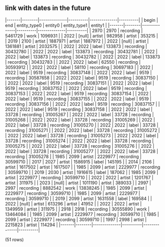 ## link with dates in the future

|-------|--------|--------------|----------|--------------|----------|
| begin |  end   | entity_type0 | entity0  | entity_type1 | entity1  |
|-------|--------|--------------|----------|--------------|----------|
|  2970 |   2970 | recording    |  5461729 | work         |  1096931 |
|  2022 | [null] | artist       |   982958 | artist       |   353215 |
|  2019 |   2100 | artist       |  1887971 | artist       |  1887972 |
|  2022 | [null] | artist       |  1361881 | artist       |  2032575 |
|  2022 |   2022 | label        |   133873 | recording    | 30432780 |
|  2022 |   2022 | label        |   133873 | recording    | 30432781 |
|  2022 |   2022 | label        |   133873 | recording    | 30432782 |
|  2022 |   2022 | label        |   133873 | recording    | 30432783 |
|  2022 |   2022 | label        |    62550 | recording    | 30593912 |
|  2022 |   2022 | label        |    58110 | recording    | 30697183 |
|  2022 |   2022 | label        |     9519 | recording    | 30837148 |
|  2022 |   2022 | label        |     9519 | recording    | 30587658 |
|  2022 |   2022 | label        |     9519 | recording    | 30837150 |
|  2022 |   2022 | label        |     9519 | recording    | 30837151 |
|  2022 |   2022 | label        |     9519 | recording    | 30837152 |
|  2022 |   2022 | label        |     9519 | recording    | 30837153 |
|  2022 |   2022 | label        |     9519 | recording    | 30837154 |
|  2022 |   2022 | label        |     9519 | recording    | 30837155 |
|  2022 |   2022 | label        |     9519 | recording    | 30837156 |
|  2022 |   2022 | label        |     9519 | recording    | 30837157 |
|  2022 |   2022 | label        |     9519 | recording    | 30837158 |
|  2022 |   2022 | label        |    33728 | recording    | 31005267 |
|  2022 |   2022 | label        |    33728 | recording    | 31005268 |
|  2022 |   2022 | label        |    33728 | recording    | 31005269 |
|  2022 |   2022 | label        |    33728 | recording    | 31005270 |
|  2022 |   2022 | label        |    33728 | recording    | 31005271 |
|  2022 |   2022 | label        |    33728 | recording    | 31005272 |
|  2022 |   2022 | label        |    33728 | recording    | 31005273 |
|  2022 |   2022 | label        |    33728 | recording    | 31005274 |
|  2022 |   2022 | label        |    33728 | recording    | 31005275 |
|  2022 |   2022 | label        |    33728 | recording    | 31005276 |
|  2022 |   2022 | label        |    33728 | recording    | 31005277 |
|  2022 |   2022 | label        |    33728 | recording    | 31005278 |
|  1985 |   2099 | artist       |  2229977 | recording    | 30599710 |
|  2017 |   2027 | artist       |  1586915 | label        |   145195 |
|  2014 |   2106 | artist       |  1617502 | artist       |  1617507 |
|  1985 |   2099 | artist       |  2229977 | recording    | 30599710 |
|  2019 |   2030 | artist       |  1916615 | label        |   187062 |
|  1985 |   2099 | artist       |  2229977 | recording    | 30599710 |
|  2022 |   2022 | artist       |  1201767 | artist       |   311975 |
|  2023 | [null] | artist       |  1011190 | artist       |   389033 |
|  2997 |   2997 | recording    |  8882542 | work         | 13838245 |
|  1985 |   2099 | artist       |  2229977 | recording    | 30599710 |
|  1985 |   2099 | artist       |  2229977 | recording    | 30599710 |
|  2019 |   2099 | artist       |  1631558 | label        |   169584 |
|  2022 | [null] | artist       |   613296 | artist       |    41952 |
|  2022 |   2022 | artist       |  1349959 | artist       |   311975 |
|  2918 |   2918 | recording    | 30555890 | work         | 13464084 |
|  1985 |   2099 | artist       |  2229977 | recording    | 30599710 |
|  1985 |   2099 | artist       |  2229977 | recording    | 30599710 |
|  1997 |   2998 | artist       |  2215823 | artist       |   114294 |
|-------|--------|--------------|----------|--------------|----------|

(51 rows)

